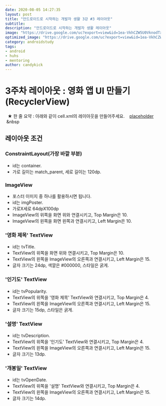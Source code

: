 ```yaml
---
date: 2020-08-05 14:27:35
layout: post
title: "안드로이드로 시작하는 개발자 생활 3강 #3 레이아웃"
subtitle:
description: "안드로이드로 시작하는 개발자 생활 레이아웃"
image: "https://drive.google.com/uc?export=view&id=1ea-VkhCZW5U0VknodTxdXKwglb5J0KI7"
optimized_image: "https://drive.google.com/uc?export=view&id=1ea-VkhCZW5U0VknodTxdXKwglb5J0KI7"
category: androidstudy
tags:
- android
- huhs
- mentoring
author: candykick
---
```


# 3주차 레이아웃 : 영화 앱 UI 만들기(RecyclerView)
&nbsp; ★ 한 줄 요약 : 아래와 같이 cell.xml의 레이아웃을 만들어주세요. &nbsp;&nbsp;
[placeholder](https://drive.google.com/uc?export=view&id=1ea-VkhCZW5U0VknodTxdXKwglb5J0KI7 "Large example image")
&nbsp;&nbsp
## 레이아웃 조건
### ConstraintLayout(가장 바깥 부분)
* id는 container.
* 가로 길이는 match_parent, 세로 길이는 120dp.
&nbsp;
### ImageView
* 포스터 이미지 중 하나를 활용하시면 됩니다.
* id는 imgPoster.
* 가로X세로 64dpX100dp
* ImageView의 위쪽을 화면 위와 연결시키고, Top Margin은 10.
* ImageView의 왼쪽을 화면 왼쪽과 연결시키고, Left Margin은 10.
&nbsp;
### '영화 제목' TextView
* id는 tvTitle.
* TextView의 위쪽을 화면 위와 연결시키고, Top Margin은 10.
* TextView의 왼쪽을 ImageView의 오른쪽과 연결시키고, Left Margin은 15.
* 글자 크기는 24dp, 색깔은 #000000, 스타일은 굵게.
&nbsp;
### '인기도' TextView
* id는 tvPopularity.
* TextView의 위쪽을 '영화 제목' TextView와 연결시키고, Top Margin은 4.
* TextView의 왼쪽을 ImageView의 오른쪽과 연결시키고, Left Margin은 15.
* 글자 크기는 15dp, 스타일은 굵게.
&nbsp;
### '설명' TextView
* id는 tvDescription.
* TextView의 위쪽을 '인기도' TextView와 연결시키고, Top Margin은 4.
* TextView의 왼쪽을 ImageView의 오른쪽과 연결시키고, Left Margin은 15.
* 글자 크기는 13dp.
&nbsp;
### '개봉일' TextView
* id는 tvOpenDate.
* TextView의 위쪽을 '설명' TextView와 연결시키고, Top Margin은 4.
* TextView의 왼쪽을 ImageView의 오른쪽과 연결시키고, Left Margin은 15.
* 글자 크기는 14dp.
&nbsp;
